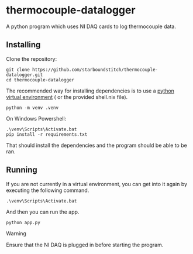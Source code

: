 # thermocouple-datalogger

A python program which uses NI DAQ cards to log thermocouple data.


## Installing

Clone the repository:

```
git clone https://github.com/starboundstitch/thermocouple-datalogger.git
cd thermocouple-datalogger
```

The recommended way for installing dependencies is to use a [python virtual environment](https://docs.python.org/3/library/venv.html) ( or the provided shell.nix file).

```
python -m venv .venv
```

On Windows Powershell:

```
.\venv\Scripts\Activate.bat
pip install -r requirements.txt
```

That should install the dependencies and the program should be able to be ran.

## Running

If you are not currently in a virtual environment, you can get into it again by executing the following command.

```
.\venv\Scripts\Activate.bat
```

And then you can run the app.

```
python app.py
```

> [!WARNING]
Ensure that the NI DAQ is plugged in before starting the program.
